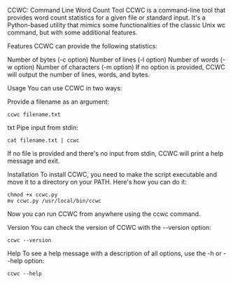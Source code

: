 CCWC: Command Line Word Count Tool
CCWC is a command-line tool that provides word count statistics for a given file or standard input. It's a Python-based utility that mimics some functionalities of the classic Unix wc command, but with some additional features.

Features
CCWC can provide the following statistics:

Number of bytes (-c option)
Number of lines (-l option)
Number of words (-w option)
Number of characters (-m option)
If no option is provided, CCWC will output the number of lines, words, and bytes.

Usage
You can use CCWC in two ways:

Provide a filename as an argument:
```
ccwc filename.txt
```
txt
Pipe input from stdin:
```
cat filename.txt | ccwc
```
If no file is provided and there's no input from stdin, CCWC will print a help message and exit.

Installation
To install CCWC, you need to make the script executable and move it to a directory on your PATH. Here's how you can do it:
```
chmod +x ccwc.py
mv ccwc.py /usr/local/bin/ccwc
```

Now you can run CCWC from anywhere using the ccwc command.

Version
You can check the version of CCWC with the --version option:
```
ccwc --version
```
Help
To see a help message with a description of all options, use the -h or --help option:
```
ccwc --help
```
